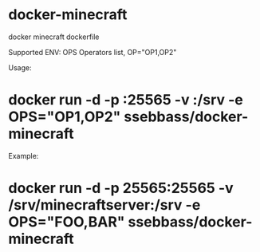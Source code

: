 # docker-minecraft
docker minecraft dockerfile

Supported ENV:
OPS   Operators list, OP="OP1,OP2"

Usage:
# docker run -d -p <host>:25565 -v <some dir>:/srv -e OPS="OP1,OP2" ssebbass/docker-minecraft

Example:
# docker run -d -p 25565:25565 -v /srv/minecraftserver:/srv -e OPS="FOO,BAR" ssebbass/docker-minecraft

